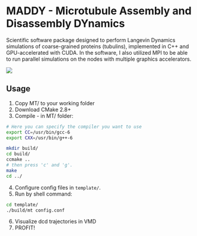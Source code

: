 # MADDY - Microtubule Assembly and Disassembly DYnamics

Scientific software package designed to perform Langevin Dynamics simulations of coarse-grained proteins (tubulins), implemented in C++ and GPU-accelerated with CUDA. In the software, I also utilized MPI to be able to run parallel simulations on the nodes with multiple graphics accelerators.

![](ring.gif)

## Usage

1. Copy MT/ to your working folder
2. Download CMake 2.8+
3. Compile - in MT/ folder: 

```bash
# Here you can specify the compiler you want to use
export CC=/usr/bin/gcc-6
export CXX=/usr/bin/g++-6

mkdir build/
cd build/
ccmake ..
# then press 'c' and 'g'.
make
cd ../
```
4. Configure config files in `template/`.
5. Run by shell command:
 
```bash
cd template/
./build/mt config.conf
```

6. Visualize dcd trajectories in VMD
7. PROFIT!
